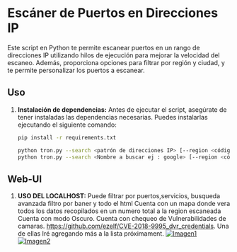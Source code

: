 # Escáner de Puertos en Direcciones IP

Este script en Python te permite escanear puertos en un rango de direcciones IP utilizando hilos de ejecución para mejorar la velocidad del escaneo. Además, proporciona opciones para filtrar por región y ciudad, y te permite personalizar los puertos a escanear.

## Uso

1. **Instalación de dependencias:**
   Antes de ejecutar el script, asegúrate de tener instaladas las dependencias necesarias. Puedes instalarlas ejecutando el siguiente comando:

   ```bash
   pip install -r requirements.txt

   python tron.py --search <patrón de direcciones IP> [--region <código de región>] [--ciudad <nombre de la ciudad>]
   python tron.py --search <Nombre a buscar ej : google> [--region <código de región>] [--ciudad <nombre de la ciudad>]

## Web-UI

1. **USO DEL LOCALHOST:**
   Puede filtrar por puertos,servicios, busqueda avanzada filtro por baner y todo el html
   Cuenta con un mapa donde vera todos los datos recopilados en un numero total a la region escaneada
   Cuenta con modo Oscuro.
   Cuenta con chequeo de Vulnerabilidades de camaras.
  https://github.com/ezelf/CVE-2018-9995_dvr_credentials. Una de ellas
  Iré agregando más a la lista próximament.
[![Imagen1](https://i.postimg.cc/9w27mRqm/Captura-de-pantalla-13.png)](https://postimg.cc/9w27mRqm)
[![Imagen2](https://i.postimg.cc/w7NggfQk/Nombre-de-la-imagen.png)](https://postimg.cc/w7NggfQk)
